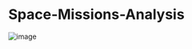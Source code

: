 # Space-Missions-Analysis
![image](https://github.com/rgowtham25/Space-Missions-Analysis/assets/85603627/b86a5a44-7ad5-4f0e-a525-83940400ef56)
